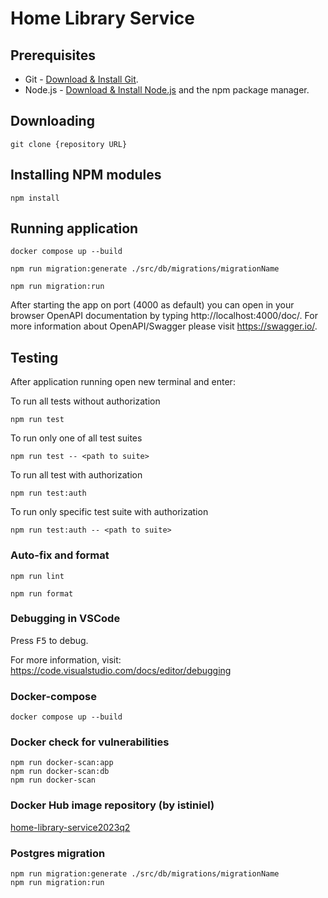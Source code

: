 # Home Library Service

## Prerequisites

- Git - [Download & Install Git](https://git-scm.com/downloads).
- Node.js - [Download & Install Node.js](https://nodejs.org/en/download/) and the npm package manager.

## Downloading

```
git clone {repository URL}
```

## Installing NPM modules

```
npm install
```

## Running application

```
docker compose up --build

npm run migration:generate ./src/db/migrations/migrationName

npm run migration:run
```

After starting the app on port (4000 as default) you can open
in your browser OpenAPI documentation by typing http://localhost:4000/doc/.
For more information about OpenAPI/Swagger please visit https://swagger.io/.

## Testing

After application running open new terminal and enter:

To run all tests without authorization

```
npm run test
```

To run only one of all test suites

```
npm run test -- <path to suite>
```

To run all test with authorization

```
npm run test:auth
```

To run only specific test suite with authorization

```
npm run test:auth -- <path to suite>
```

### Auto-fix and format

```
npm run lint
```

```
npm run format
```

### Debugging in VSCode

Press <kbd>F5</kbd> to debug.

For more information, visit: https://code.visualstudio.com/docs/editor/debugging

### Docker-compose

```
docker compose up --build
```

### Docker check for vulnerabilities

```
npm run docker-scan:app
npm run docker-scan:db
npm run docker-scan
```

### Docker Hub image repository (by istiniel)

[home-library-service2023q2](https://hub.docker.com/search?q=home-library-service2023q2)

### Postgres migration

```
npm run migration:generate ./src/db/migrations/migrationName
npm run migration:run
```

